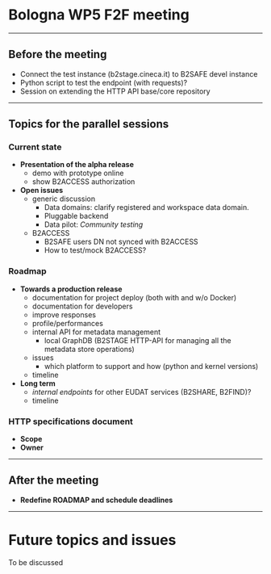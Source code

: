 
# Bologna WP5 F2F meeting

---


## Before the meeting

- Connect the test instance (b2stage.cineca.it) to B2SAFE devel instance
- Python script to test the endpoint (with requests)?
- Session on extending the HTTP API base/core repository

---

## Topics for the parallel sessions


### Current state

- **Presentation of the alpha release**
    + demo with prototype online
    + show B2ACCESS authorization
- **Open issues**
    - generic discussion
        + Data domains: clarify registered and workspace data domain.
        + Pluggable backend
        + Data pilot: *Community testing*
    - B2ACCESS
        + B2SAFE users DN not synced with B2ACCESS
        + How to test/mock B2ACCESS?


### Roadmap


- **Towards a production release**
    + documentation for project deploy (both with and w/o Docker)
    + documentation for developers
    + improve responses
    + profile/performances
    + internal API for metadata management
        * local GraphDB (B2STAGE HTTP-API for managing all the metadata store operations)
    + issues
        * which platform to support and how (python and kernel versions)
    + timeline
- **Long term**
    + *internal endpoints* for other EUDAT services (B2SHARE, B2FIND)?
    + timeline


### HTTP specifications document


[//]: # (Comment: Generic or specific for B2STAGE?)

- **Scope**
- **Owner**


---


## After the meeting

- **Redefine ROADMAP and schedule deadlines**


---


# Future topics and issues


To be discussed


[//]: # (- documentation for project deploy)
[//]: # (- unittest)
[//]: # (    + refactor all code that is duplicated [repeated put and post, json dumps])
[//]: # (    + mock test b2access handshake)
[//]: # (    + proxy refresh)
[//]: # (- performances)
[//]: # (    + profile)
[//]: # (    + benchmark)
[//]: # (    + cache)
[//]: # (    + load balancing proxy)
[//]: # (- SSL)
[//]: # (    + automatic creation of certificates from letsencrypt)
[//]: # (    + automatic update every 3 months with cronjob?)
[//]: # (- improve responses)
[//]: # (    + create a standard bearer-token response)
[//]: # (    + also a better standard for all resources responses)
[//]: # (    + add one example of api call with curl inside login output Meta)
[//]: # (- allow configuration files/options)
[//]: # (    + set at docker level across containers)
[//]: # (- Look into `TO FIX` labeled notes inside the code)
[//]: # (- GraphDB neo4j)
[//]: # (    + test bolt native driver)
[//]: # (    + write Eudat models used in B2SAFE metadata parser)
[//]: # (- iRODS related)
[//]: # (    + test python official driver with python3)
[//]: # (    + irods 4.2)
[//]: # (    + add irods 4.2 b2safe rules with python new rule engine)
